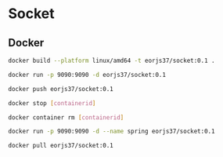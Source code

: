 # Socket

## Docker
```bash
docker build --platform linux/amd64 -t eorjs37/socket:0.1 . 
```

```bash
docker run -p 9090:9090 -d eorjs37/socket:0.1 
```

```bash
docker push eorjs37/socket:0.1
```

```bash
docker stop [containerid]
```

```bash
docker container rm [containerid]
```
```bash
docker run -p 9090:9090 -d --name spring eorjs37/socket:0.1
```
```bash
docker pull eorjs37/socket:0.1
```